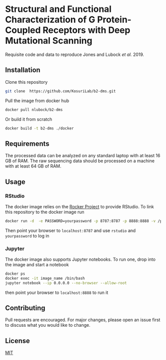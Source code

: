 # Structural and Functional Characterization of G Protein-Coupled Receptors with Deep Mutational Scanning

Requisite code and data to reproduce Jones and Lubock *et al.* 2019.

## Installation

Clone this repository

```bash
git clone  https://github.com/KosuriLab/b2-dms.git
```

Pull the image from docker hub

```bash
docker pull nlubock/b2-dms
```

Or build it from scratch

```bash
docker build -t b2-dms ./docker
```

## Requirements

The processed data can be analyzed on any standard laptop with at least 16 GB of RAM. The raw sequencing data should be processed on a machine with at least 64 GB of RAM.

## Usage

### RStudio

The docker image relies on the [Rocker Project](https://www.rocker-project.org/) to provide RStudio. To link this repository to the docker image run

```bash
docker run -d  -e PASSWORD=yourpassword -p 8787:8787 -p 8888:8888 -v /path/to/b2-dms:/home/rstudio/b2-dms nlubock/b2-dms
```

Then point your browser to `localhost:8787` and use `rstudio` and `yourpassword` to log in

### Jupyter

The docker image also supports Jupyter notebooks. To run one, drop into the image and start a notebook

```bash
docker ps
docker exec -it image_name /bin/bash
jupyter notebook --ip 0.0.0.0 --no-browser --allow-root
```

then point your browser to `localhost:8888` to run it

## Contributing
Pull requests are encouraged. For major changes, please open an issue first to discuss what you would like to change.

## License
[MIT](https://choosealicense.com/licenses/mit/)
